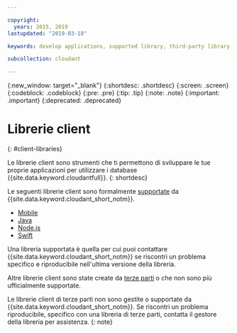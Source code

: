 ```yaml
---

copyright:
  years: 2015, 2019
lastupdated: "2019-03-18"

keywords: develop applications, supported library, third-party library

subcollection: cloudant

---
```


{:new_window: target="_blank"}
{:shortdesc: .shortdesc}
{:screen: .screen}
{:codeblock: .codeblock}
{:pre: .pre}
{:tip: .tip}
{:note: .note}
{:important: .important}
{:deprecated: .deprecated}

<!-- Acrolinx: 2017-05-10 -->

# Librerie client
{: #client-libraries}

Le librerie client sono strumenti che ti permettono di sviluppare le tue proprie applicazioni
per utilizzare i database {{site.data.keyword.cloudantfull}}.
{: shortdesc}

Le seguenti librerie client sono formalmente [supportate](/docs/services/Cloudant?topic=cloudant-supported-client-libraries#supported-client-libraries) da {{site.data.keyword.cloudant_short_notm}}.

-	[Mobile](/docs/services/Cloudant?topic=cloudant-supported-client-libraries#mobile)
-	[Java](/docs/services/Cloudant?topic=cloudant-supported-client-libraries#java)
-	[Node.js](/docs/services/Cloudant?topic=cloudant-supported-client-libraries#node-js)
-	[Swift](/docs/services/Cloudant?topic=cloudant-supported-client-libraries#swift)

Una libreria supportata è quella per cui puoi contattare {{site.data.keyword.cloudant_short_notm}} se riscontri un problema
specifico e riproducibile nell'ultima versione della libreria.

Altre librerie client sono state create da
[terze parti](/docs/services/Cloudant?topic=cloudant-third-party-client-libraries#third-party-client-libraries) o che non sono più ufficialmente supportate.

Le librerie client di terze parti non sono gestite o supportate da {{site.data.keyword.cloudant_short_notm}}. Se riscontri un problema riproducibile, specifico con una libreria di terze parti, contatta il gestore della libreria per assistenza.
{: note}

